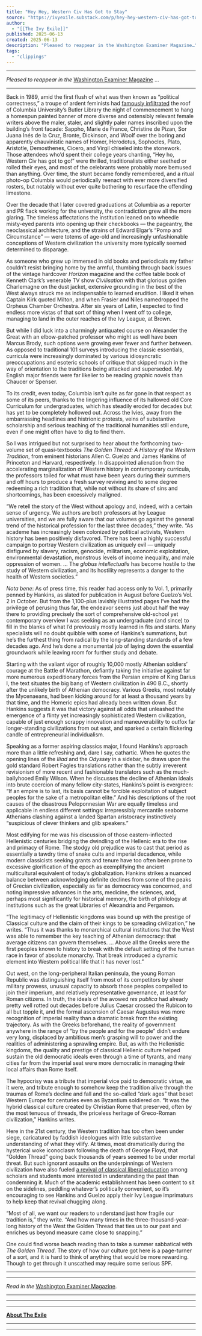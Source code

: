 ```yaml
---
title: "Hey Hey, Western Civ Has Got to Stay"
source: "https://ivyexile.substack.com/p/hey-hey-western-civ-has-got-to-stay?publication_id=1424571&post_id=165845709&isFreemail=true&r=7br8e&triedRedirect=true"
author:
  - "[[The Ivy Exile]]"
published: 2025-06-13
created: 2025-06-13
description: "Pleased to reappear in the Washington Examiner Magazine…"
tags:
  - "clippings"
---
```

---

*Pleased to reappear in the* [Washington Examiner Magazine](https://www.washingtonexaminer.com/premium/3434790/my-my-hey-hey-western-civ-has-got-to-stay-the-golden-thread/) …

---

Back in 1989, amid the first flush of what was then known as “political correctness,” a troupe of ardent feminists had [famously infiltrated](https://www.columbiaspectator.com/the-eye/2022/09/06/whats-in-a-name-the-controversies-of-butler-library/) the roof of Columbia University’s Butler Library the night of commencement to hang a homespun painted banner of more diverse and ostensibly relevant female writers above the maler, staler, and slightly paler names inscribed upon the building’s front facade: Sappho, Marie de France, Christine de Pizan, Sor Juana Inés de la Cruz, Bronte, Dickinson, and Woolf over the boring and apparently chauvinistic names of Homer, Herodotus, Sophocles, Plato, Aristotle, Demosthenes, Cicero, and Virgil chiseled into the stonework. Those attendees who’d spent their college years chanting, “Hey ho, Western Civ has got to go!” were thrilled, traditionalists either seethed or rolled their eyes, and most of the celebrants were probably more bemused than anything. Over time, the stunt became fondly remembered, and a ritual photo-op Columbia would periodically reenact with ever more diversified rosters, but notably without ever quite bothering to resurface the offending limestone.

Over the decade that I later covered graduations at Columbia as a reporter and PR flack working for the university, the contradiction grew all the more glaring. The timeless affectations the institution leaned on to wheedle misty-eyed parents into opening up their checkbooks — the pageantry, the neoclassical architecture, and the strains of Edward Elgar’s “Pomp and Circumstance” — were totems of age-old and increasingly unfashionable conceptions of Western civilization the university more typically seemed determined to disparage.

As someone who grew up immersed in old books and periodicals my father couldn’t resist bringing home by the armful, thumbing through back issues of the vintage hardcover *Horizon* magazine and the coffee table book of Kenneth Clark’s venerable TV show *Civilisation* with that glorious golden Charlemagne on the dust jacket, extensive grounding in the best of the West always struck me as indispensable to learned erudition. I liked it when Captain Kirk quoted Milton, and when Frasier and Niles namedropped the Orpheus Chamber Orchestra. After six years of Latin, I expected to find endless more vistas of that sort of thing when I went off to college, managing to land in the outer reaches of the Ivy League, at Brown.

But while I did luck into a charmingly antiquated course on Alexander the Great with an elbow-patched professor who might as well have been Marcus Brody, such options were growing ever fewer and further between. As opposed to traditional 101 surveys introducing the classic essentials, curricula were increasingly dominated by various idiosyncratic preoccupations and esoteric schools of critique that skipped much in the way of orientation to the traditions being attacked and superseded. My English major friends were far likelier to be reading graphic novels than Chaucer or Spenser.

To its credit, even today, Columbia isn’t quite as far gone in that respect as some of its peers, thanks to the lingering influence of its hallowed old Core Curriculum for undergraduates, which has steadily eroded for decades but has yet to be completely hollowed out. Across the Ivies, away from the embarrassing headlines and histrionic protests, veins of substantive scholarship and serious teaching of the traditional humanities still endure, even if one might often have to dig to find them.

So I was intrigued but not surprised to hear about the forthcoming two-volume set of quasi-textbooks *The Golden Thread: A History of the Western Tradition*, from eminent historians Allen C. Guelzo and James Hankins of Princeton and Harvard, respectively. In disappointed alienation from the accelerating marginalization of Western history in contemporary curricula, the professors toiled for what must have been years during their summers and off hours to produce a fresh survey reviving and to some degree redeeming a rich tradition that, while not without its share of sins and shortcomings, has been excessively maligned.

“We retell the story of the West without apology and, indeed, with a certain sense of urgency. We authors are both professors at Ivy League universities, and we are fully aware that our volumes go against the general trend of the historical profession for the last three decades,” they write. “As academe has increasingly been colonized by political activists, Western history has been positively disfavored. There has been a highly successful campaign to portray Western civilization as uniquely evil — uniquely disfigured by slavery, racism, genocide, militarism, economic exploitation, environmental devastation, monstrous levels of income inequality, and male oppression of women. … The *globus intellectualis* has become hostile to the study of Western civilization, and its hostility represents a danger to the health of Western societies.”

*Nota bene*: As of press time, this reader had access only to Vol. 1, primarily penned by Hankins, as slated for publication in August before Guelzo’s Vol. 2 in October. But from the 1,100-plus lavishly illustrated pages I’ve had the privilege of perusing thus far, the endeavor seems just about half the way there to providing precisely the sort of comprehensive old-school yet contemporary overview I was seeking as an undergraduate (and since) to fill in the blanks of what I’d previously mostly learned in fits and starts. Many specialists will no doubt quibble with some of Hankins’s summations, but he’s the furthest thing from radical by the long-standing standards of a few decades ago. And he’s done a monumental job of laying down the essential groundwork while leaving room for further study and debate.

Starting with the valiant vigor of roughly 10,000 mostly Athenian soldiers’ courage at the Battle of Marathon, defiantly taking the initiative against far more numerous expeditionary forces from the Persian empire of King Darius I, the text situates the big bang of Western civilization in 490 B.C., shortly after the unlikely birth of Athenian democracy. Various Greeks, most notably the Mycenaeans, had been kicking around for at least a thousand years by that time, and the Homeric epics had already been written down. But Hankins suggests it was that victory against all odds that unleashed the emergence of a flinty yet increasingly sophisticated Western civilization, capable of just enough scrappy innovation and maneuverability to outfox far longer-standing civilizations from out east, and sparked a certain flickering candle of entrepreneurial individualism.

Speaking as a former aspiring classics major, I found Hankins’s approach more than a little refreshing and, dare I say, cathartic. When he quotes the opening lines of the *Iliad* and the *Odyssey* in a sidebar, he draws upon the gold standard Robert Fagles translations rather than the subtly irreverent revisionism of more recent and fashionable translators such as the much-ballyhooed Emily Wilson. When he discusses the decline of Athenian ideals into brute coercion of many fellow city-states, Hankins’s point is evergreen: “If an empire is to last, its basis cannot be forcible exploitation of subject peoples for the sake of a metropolitan elite.” And his descriptions of the root causes of the disastrous Peloponnesian War are equally timeless and applicable in endless different settings: irrepressibly mercantile seaborne Athenians clashing against a landed Spartan aristocracy instinctively “suspicious of clever thinkers and glib speakers.”

Most edifying for me was his discussion of those eastern-inflected Hellenistic centuries bridging the dwindling of the Hellenic era to the rise and primacy of Rome. The stodgy old prejudice was to cast that period as essentially a tawdry time of snake cults and imperial decadence, while modern classicists seeking grants and tenure have too often been prone to excessive glorification of the epoch as exemplifying the ancient multicultural equivalent of today’s globalization. Hankins strikes a nuanced balance between acknowledging definite declines from some of the peaks of Grecian civilization, especially as far as democracy was concerned, and noting impressive advances in the arts, medicine, the sciences, and, perhaps most significantly for historical memory, the birth of philology at institutions such as the great Libraries of Alexandria and Pergamon.

“The legitimacy of Hellenistic kingdoms was bound up with the prestige of Classical culture and the claim of their kings to be spreading civilization,” he writes. “Thus it was thanks to monarchical cultural institutions that the West was able to remember the key teaching of Athenian democracy: that average citizens can govern themselves. … Above all the Greeks were the first peoples known to history to break with the default setting of the human race in favor of absolute monarchy. That break introduced a dynamic element into Western political life that it has never lost.”

Out west, on the long-peripheral Italian peninsula, the young Roman Republic was distinguishing itself from most of its competitors by sheer military prowess, unusual capacity to absorb those peoples compelled to join their imperium, and relatively representative governance, at least for Roman citizens. In truth, the ideals of the avowed *res publica* had already pretty well rotted out decades before Julius Caesar crossed the Rubicon to all but topple it, and the formal ascension of Caesar Augustus was more recognition of imperial reality than a dramatic break from the existing trajectory. As with the Greeks beforehand, the reality of government anywhere in the range of “by the people and for the people” didn’t endure very long, displaced by ambitious men’s grasping will to power and the realities of administering a sprawling empire. But, as with the Hellenistic kingdoms, the quality and prestige of classical Hellenic culture helped sustain the old democratic ideals even through a time of tyrants, and many cities far from the imperial seat were more democratic in managing their local affairs than Rome itself.

The hypocrisy was a tribute that imperial vice paid to democratic virtue, as it were, and tribute enough to somehow keep the tradition alive through the traumas of Rome’s decline and fall and the so-called “dark ages” that beset Western Europe for centuries even as Byzantium soldiered on. “It was the hybrid classical culture created by Christian Rome that preserved, often by the most tenuous of threads, the priceless heritage of Greco-Roman civilization,” Hankins writes.

Here in the 21st century, the Western tradition has too often been under siege, caricatured by faddish ideologues with little substantive understanding of what they vilify. At times, most dramatically during the hysterical woke iconoclasm following the death of George Floyd, that “Golden Thread” going back thousands of years seemed to be under mortal threat. But such ignorant assaults on the underpinnings of Western civilization have also fueled [a revival of classical liberal education](https://www.realclearinvestigations.com/articles/2025/05/07/in_weird_austin_a_double-shot_of_academic_counter-revolution_1108401.html) among scholars and students more interested in understanding the past than condemning it. Much of the academic establishment has been content to sit on the sidelines, peddling whatever’s politically convenient, so it’s encouraging to see Hankins and Guelzo apply their Ivy League imprimaturs to help keep that revival chugging along.

“Most of all, we want our readers to understand just how fragile our tradition is,” they write. “And how many times in the three-thousand-year-long history of the West the Golden Thread that ties us to our past and enriches us beyond measure came close to snapping.”

One could find worse beach reading than to take a summer sabbatical with *The Golden Thread*. The story of how our culture got here is a page-turner of a sort, and it is hard to think of anything that would be more rewarding. Though to get through it unscathed may require some serious SPF.

---

---

*Read in the* [Washington Examiner Magazine](https://www.washingtonexaminer.com/premium/3434790/my-my-hey-hey-western-civ-has-got-to-stay-the-golden-thread/).

---

---

---

**[About The Exile](https://ivyexile.substack.com/about)**

---

---